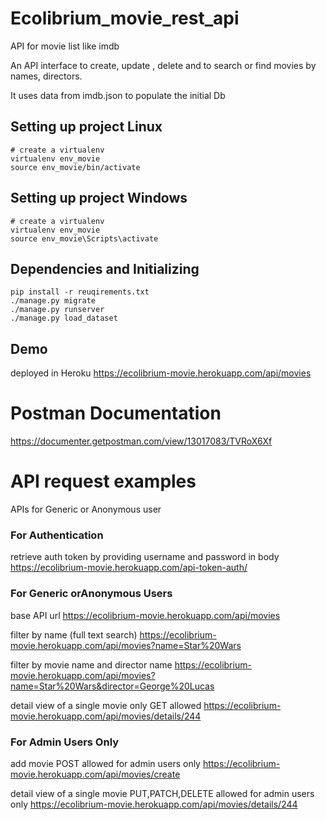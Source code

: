 # Ecolibrium_movie_rest_api
API for movie list like imdb

An API interface to create, update , delete and to search or find movies by names, directors.

It uses data from imdb.json to populate the initial Db

## Setting up project Linux
```
# create a virtualenv 
virtualenv env_movie
source env_movie/bin/activate
```
## Setting up project Windows
```
# create a virtualenv 
virtualenv env_movie
source env_movie\Scripts\activate
```
## Dependencies and Initializing
```
pip install -r reuqirements.txt
./manage.py migrate
./manage.py runserver
./manage.py load_dataset
```

## Demo
deployed in Heroku
https://ecolibrium-movie.herokuapp.com/api/movies

# Postman Documentation
https://documenter.getpostman.com/view/13017083/TVRoX6Xf 

# API request examples
APIs for Generic or Anonymous user 
### For Authentication
retrieve auth token by providing username and password in body
https://ecolibrium-movie.herokuapp.com/api-token-auth/

### For Generic orAnonymous Users
base API url
https://ecolibrium-movie.herokuapp.com/api/movies

filter by name (full text search)
https://ecolibrium-movie.herokuapp.com/api/movies?name=Star%20Wars

filter by movie name and director name
https://ecolibrium-movie.herokuapp.com/api/movies?name=Star%20Wars&director=George%20Lucas

detail view of a single movie only GET allowed
https://ecolibrium-movie.herokuapp.com/api/movies/details/244

### For Admin Users Only
add movie POST allowed for admin users only
https://ecolibrium-movie.herokuapp.com/api/movies/create

detail view of a single movie PUT,PATCH,DELETE allowed for admin users only
https://ecolibrium-movie.herokuapp.com/api/movies/details/244